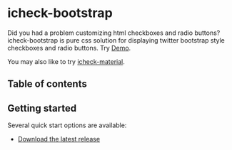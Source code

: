 # icheck-bootstrap

Did you had a problem customizing html checkboxes and radio buttons? icheck-bootstrap is pure css solution for displaying twitter bootstrap style checkboxes and radio buttons. Try [Demo](https://bantikyan.github.io/icheck-bootstrap/).

You may also like to try [icheck-material](https://github.com/bantikyan/icheck-material).

## Table of contents
## Getting started

Several quick start options are available:

* [Download the latest release](https://github.com//bantikyan/icheck-bootstrap/archive/3.0.1.zip)

